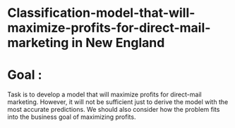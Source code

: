 # Classification-model-that-will-maximize-profits-for-direct-mail-marketing in New England



# Goal : 
Task is to develop a model that will maximize profits for direct-mail marketing. However, it will not be sufficient just to derive the model with the most accurate predictions. We should also consider how the problem fits into the business goal of maximizing profits.
